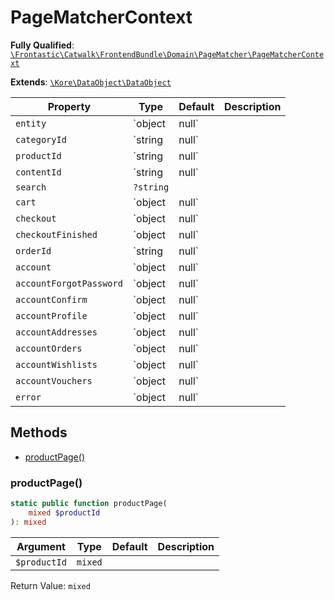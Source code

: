 #  PageMatcherContext

**Fully Qualified**: [`\Frontastic\Catwalk\FrontendBundle\Domain\PageMatcher\PageMatcherContext`](../../../../../src/php/FrontendBundle/Domain/PageMatcher/PageMatcherContext.php)

**Extends**: [`\Kore\DataObject\DataObject`](https://github.com/kore/DataObject)

Property|Type|Default|Description
--------|----|-------|-----------
`entity`|`object|null`||
`categoryId`|`string|null`||
`productId`|`string|null`||
`contentId`|`string|null`||
`search`|`?string`||
`cart`|`object|null`||
`checkout`|`object|null`||
`checkoutFinished`|`object|null`||
`orderId`|`string|null`||
`account`|`object|null`||
`accountForgotPassword`|`object|null`||
`accountConfirm`|`object|null`||
`accountProfile`|`object|null`||
`accountAddresses`|`object|null`||
`accountOrders`|`object|null`||
`accountWishlists`|`object|null`||
`accountVouchers`|`object|null`||
`error`|`object|null`||

## Methods

* [productPage()](#productpage)

### productPage()

```php
static public function productPage(
    mixed $productId
): mixed
```

Argument|Type|Default|Description
--------|----|-------|-----------
`$productId`|`mixed`||

Return Value: `mixed`

